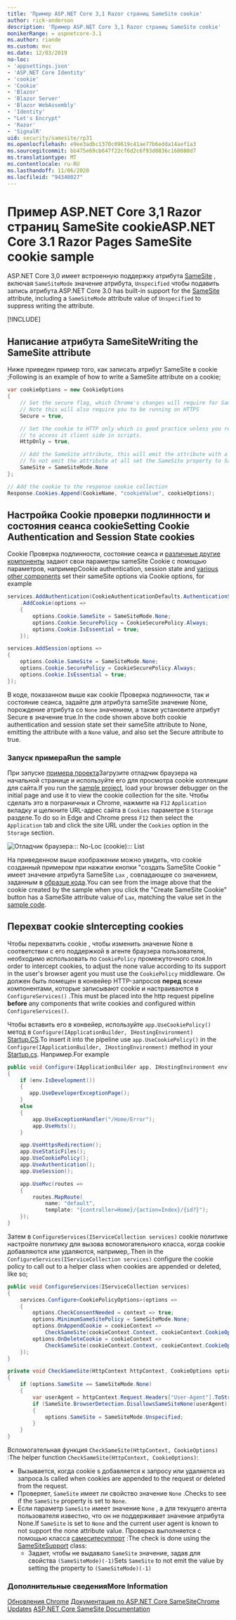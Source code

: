 ```yaml
---
title: 'Пример ASP.NET Core 3,1 Razor страниц SameSite cookie'
author: rick-anderson
description: 'Пример ASP.NET Core 3,1 Razor страниц SameSite cookie'
monikerRange: = aspnetcore-3.1
ms.author: riande
ms.custom: mvc
ms.date: 12/03/2019
no-loc:
- 'appsettings.json'
- 'ASP.NET Core Identity'
- 'cookie'
- 'Cookie'
- 'Blazor'
- 'Blazor Server'
- 'Blazor WebAssembly'
- 'Identity'
- "Let's Encrypt"
- 'Razor'
- 'SignalR'
uid: security/samesite/rp31
ms.openlocfilehash: e9ee3adbc1370c09619c41ae77b6edda14aef1a3
ms.sourcegitcommit: bb475e69cb647f22cf6d2c6f93d0836c160080d7
ms.translationtype: MT
ms.contentlocale: ru-RU
ms.lasthandoff: 11/06/2020
ms.locfileid: "94340027"
---
```

# <a name="aspnet-core-31-no-locrazor-pages-samesite-no-loccookie-sample"></a><span data-ttu-id="d02f9-103">Пример ASP.NET Core 3,1 Razor страниц SameSite cookie</span><span class="sxs-lookup"><span data-stu-id="d02f9-103">ASP.NET Core 3.1 Razor Pages SameSite cookie sample</span></span>

<span data-ttu-id="d02f9-104">ASP.NET Core 3,0 имеет встроенную поддержку атрибута [SameSite](https://www.owasp.org/index.php/SameSite) , включая `SameSiteMode` значение атрибута, `Unspecified` чтобы подавить запись атрибута.</span><span class="sxs-lookup"><span data-stu-id="d02f9-104">ASP.NET Core 3.0 has built-in support for the [SameSite](https://www.owasp.org/index.php/SameSite) attribute, including a `SameSiteMode` attribute value of `Unspecified` to suppress writing the attribute.</span></span>

[!INCLUDE[](~/includes/SameSiteIdentity.md)]

## <a name="writing-the-samesite-attribute"></a><a name="sampleCode"></a><span data-ttu-id="d02f9-105">Написание атрибута SameSite</span><span class="sxs-lookup"><span data-stu-id="d02f9-105">Writing the SameSite attribute</span></span>

<span data-ttu-id="d02f9-106">Ниже приведен пример того, как записать атрибут SameSite в cookie ;</span><span class="sxs-lookup"><span data-stu-id="d02f9-106">Following is an example of how to write a SameSite attribute on a cookie;</span></span>

```c#
var cookieOptions = new CookieOptions
{
    // Set the secure flag, which Chrome's changes will require for SameSite none.
    // Note this will also require you to be running on HTTPS
    Secure = true,

    // Set the cookie to HTTP only which is good practice unless you really do need
    // to access it client side in scripts.
    HttpOnly = true,

    // Add the SameSite attribute, this will emit the attribute with a value of none.
    // To not emit the attribute at all set the SameSite property to SameSiteMode.Unspecified.
    SameSite = SameSiteMode.None
};

// Add the cookie to the response cookie collection
Response.Cookies.Append(CookieName, "cookieValue", cookieOptions);
```

## <a name="setting-no-loccookie-authentication-and-session-state-no-loccookies"></a><span data-ttu-id="d02f9-107">Настройка Cookie проверки подлинности и состояния сеанса cookie</span><span class="sxs-lookup"><span data-stu-id="d02f9-107">Setting Cookie Authentication and Session State cookies</span></span>

<span data-ttu-id="d02f9-108">Cookie Проверка подлинности, состояние сеанса и [различные другие компоненты](../samesite.md?view=aspnetcore-3.0) задают свои параметры sameSite Cookie с помощью параметров, например</span><span class="sxs-lookup"><span data-stu-id="d02f9-108">Cookie authentication, session state and [various other components](../samesite.md?view=aspnetcore-3.0) set their sameSite options via Cookie options, for example</span></span>

```c#
services.AddAuthentication(CookieAuthenticationDefaults.AuthenticationScheme)
    .AddCookie(options =>
    {
        options.Cookie.SameSite = SameSiteMode.None;
        options.Cookie.SecurePolicy = CookieSecurePolicy.Always;
        options.Cookie.IsEssential = true;
    });

services.AddSession(options =>
{
    options.Cookie.SameSite = SameSiteMode.None;
    options.Cookie.SecurePolicy = CookieSecurePolicy.Always;
    options.Cookie.IsEssential = true;
});
```

<span data-ttu-id="d02f9-109">В коде, показанном выше как cookie Проверка подлинности, так и состояние сеанса, задайте для атрибута sameSite значение None, порождение атрибута со `None` значением, а также установите атрибут Secure в значение true.</span><span class="sxs-lookup"><span data-stu-id="d02f9-109">In the code shown above both cookie authentication and session state set their sameSite attribute to None, emitting the attribute with a `None` value, and also set the Secure attribute to true.</span></span>

### <a name="run-the-sample"></a><span data-ttu-id="d02f9-110">Запуск примера</span><span class="sxs-lookup"><span data-stu-id="d02f9-110">Run the sample</span></span>

<span data-ttu-id="d02f9-111">При запуске [примера проекта](https://github.com/blowdart/AspNetSameSiteSamples/tree/master/AspNetCore31RazorPages)Загрузите отладчик браузера на начальной странице и используйте его для просмотра cookie коллекции для сайта.</span><span class="sxs-lookup"><span data-stu-id="d02f9-111">If you run the [sample project](https://github.com/blowdart/AspNetSameSiteSamples/tree/master/AspNetCore31RazorPages), load your browser debugger on the initial page and use it to view the cookie collection for the site.</span></span> <span data-ttu-id="d02f9-112">Чтобы сделать это в пограничных и Chrome, нажмите на `F12` `Application` вкладку и щелкните URL-адрес сайта в `Cookies` параметре в `Storage` разделе.</span><span class="sxs-lookup"><span data-stu-id="d02f9-112">To do so in Edge and Chrome press `F12` then select the `Application` tab and click the site URL under the `Cookies` option in the `Storage` section.</span></span>

![Отладчик браузера::: No-Loc (cookie)::: List](BrowserDebugger.png)

<span data-ttu-id="d02f9-114">На приведенном выше изображении можно увидеть, что cookie созданный примером при нажатии кнопки "создать SameSite Cookie " имеет значение атрибута SameSite `Lax` , совпадающее со значением, заданным в [образце кода](#sampleCode).</span><span class="sxs-lookup"><span data-stu-id="d02f9-114">You can see from the image above that the cookie created by the sample when you click the "Create SameSite Cookie" button has a SameSite attribute value of `Lax`, matching the value set in the [sample code](#sampleCode).</span></span>

## <a name="intercepting-no-loccookies"></a><a name="interception"></a><span data-ttu-id="d02f9-115">Перехват cookie s</span><span class="sxs-lookup"><span data-stu-id="d02f9-115">Intercepting cookies</span></span>

<span data-ttu-id="d02f9-116">Чтобы перехватить cookie , чтобы изменить значение None в соответствии с его поддержкой в агенте браузера пользователя, необходимо использовать по `CookiePolicy` промежуточного слоя.</span><span class="sxs-lookup"><span data-stu-id="d02f9-116">In order to intercept cookies, to adjust the none value according to its support in the user's browser agent you must use the `CookiePolicy` middleware.</span></span> <span data-ttu-id="d02f9-117">Он должен быть помещен в конвейер HTTP-запросов **перед** всеми компонентами, которые записывают cookie и настраиваются в `ConfigureServices()` .</span><span class="sxs-lookup"><span data-stu-id="d02f9-117">This must be placed into the http request pipeline **before** any components that write cookies and configured within `ConfigureServices()`.</span></span>

<span data-ttu-id="d02f9-118">Чтобы вставить его в конвейер, используйте `app.UseCookiePolicy()` метод в `Configure(IApplicationBuilder, IHostingEnvironment)` [Startup.CS](https://github.com/blowdart/AspNetSameSiteSamples/blob/master/AspNetCore21MVC/Startup.cs).</span><span class="sxs-lookup"><span data-stu-id="d02f9-118">To insert it into the pipeline use `app.UseCookiePolicy()` in the `Configure(IApplicationBuilder, IHostingEnvironment)` method in your [Startup.cs](https://github.com/blowdart/AspNetSameSiteSamples/blob/master/AspNetCore21MVC/Startup.cs).</span></span> <span data-ttu-id="d02f9-119">Например.</span><span class="sxs-lookup"><span data-stu-id="d02f9-119">For example</span></span>

```c#
public void Configure(IApplicationBuilder app, IHostingEnvironment env)
{
    if (env.IsDevelopment())
    {
       app.UseDeveloperExceptionPage();
    }
    else
    {
        app.UseExceptionHandler("/Home/Error");
        app.UseHsts();
    }

    app.UseHttpsRedirection();
    app.UseStaticFiles();
    app.UseCookiePolicy();
    app.UseAuthentication();
    app.UseSession();

    app.UseMvc(routes =>
    {
        routes.MapRoute(
            name: "default",
            template: "{controller=Home}/{action=Index}/{id?}");
    });
}
```

<span data-ttu-id="d02f9-120">Затем в `ConfigureServices(IServiceCollection services)` cookie политике настройте политику для вызова вспомогательного класса, когда cookie добавляются или удаляются, например,.</span><span class="sxs-lookup"><span data-stu-id="d02f9-120">Then in the `ConfigureServices(IServiceCollection services)` configure the cookie policy to call out to a helper class when cookies are appended or deleted, like so;</span></span>

```c#
public void ConfigureServices(IServiceCollection services)
{
    services.Configure<CookiePolicyOptions>(options =>
    {
        options.CheckConsentNeeded = context => true;
        options.MinimumSameSitePolicy = SameSiteMode.None;
        options.OnAppendCookie = cookieContext =>
            CheckSameSite(cookieContext.Context, cookieContext.CookieOptions);
        options.OnDeleteCookie = cookieContext =>
            CheckSameSite(cookieContext.Context, cookieContext.CookieOptions);
    });
}

private void CheckSameSite(HttpContext httpContext, CookieOptions options)
{
    if (options.SameSite == SameSiteMode.None)
    {
        var userAgent = httpContext.Request.Headers["User-Agent"].ToString();
        if (SameSite.BrowserDetection.DisallowsSameSiteNone(userAgent))
        {
            options.SameSite = SameSiteMode.Unspecified;
        }
    }
}
```

<span data-ttu-id="d02f9-121">Вспомогательная функция `CheckSameSite(HttpContext, CookieOptions)` :</span><span class="sxs-lookup"><span data-stu-id="d02f9-121">The helper function `CheckSameSite(HttpContext, CookieOptions)`:</span></span>

* <span data-ttu-id="d02f9-122">Вызывается, когда cookie s добавляется к запросу или удаляется из запроса.</span><span class="sxs-lookup"><span data-stu-id="d02f9-122">Is called when cookies are appended to the request or deleted from the request.</span></span>
* <span data-ttu-id="d02f9-123">Проверяет, `SameSite` имеет ли свойство значение `None` .</span><span class="sxs-lookup"><span data-stu-id="d02f9-123">Checks to see if the `SameSite` property is set to `None`.</span></span>
* <span data-ttu-id="d02f9-124">Если параметр `SameSite` имеет значение `None` , а для текущего агента пользователя известно, что он не поддерживает значение атрибута None.</span><span class="sxs-lookup"><span data-stu-id="d02f9-124">If `SameSite` is set to `None` and the current user agent is known to not support the none attribute value.</span></span> <span data-ttu-id="d02f9-125">Проверка выполняется с помощью класса [самеситесуппорт](https://github.com/dotnet/AspNetCore.Docs/blob/master/aspnetcore/security/samesite/snippets/SameSiteSupport.cs) :</span><span class="sxs-lookup"><span data-stu-id="d02f9-125">The check is done using the [SameSiteSupport](https://github.com/dotnet/AspNetCore.Docs/blob/master/aspnetcore/security/samesite/snippets/SameSiteSupport.cs) class:</span></span>
  * <span data-ttu-id="d02f9-126">Задает, чтобы не выдавало `SameSite` значение, задав для свойства `(SameSiteMode)(-1)`</span><span class="sxs-lookup"><span data-stu-id="d02f9-126">Sets `SameSite` to not emit the value by setting the property to `(SameSiteMode)(-1)`</span></span>

### <a name="more-information"></a><span data-ttu-id="d02f9-127">Дополнительные сведения</span><span class="sxs-lookup"><span data-stu-id="d02f9-127">More Information</span></span>
 
<span data-ttu-id="d02f9-128">[Обновления Chrome](https://www.chromium.org/updates/same-site) 
 [Документация по ASP.NET Core SameSite](xref:security/samesite)</span><span class="sxs-lookup"><span data-stu-id="d02f9-128">[Chrome Updates](https://www.chromium.org/updates/same-site)
[ASP.NET Core SameSite Documentation](xref:security/samesite)</span></span>
